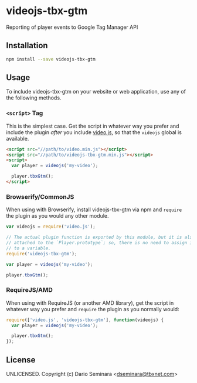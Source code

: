 # videojs-tbx-gtm

Reporting of player events to Google Tag Manager API

## Installation

```sh
npm install --save videojs-tbx-gtm
```

## Usage

To include videojs-tbx-gtm on your website or web application, use any of the following methods.

### `<script>` Tag

This is the simplest case. Get the script in whatever way you prefer and include the plugin _after_ you include [video.js][videojs], so that the `videojs` global is available.

```html
<script src="//path/to/video.min.js"></script>
<script src="//path/to/videojs-tbx-gtm.min.js"></script>
<script>
  var player = videojs('my-video');

  player.tbxGtm();
</script>
```

### Browserify/CommonJS

When using with Browserify, install videojs-tbx-gtm via npm and `require` the plugin as you would any other module.

```js
var videojs = require('video.js');

// The actual plugin function is exported by this module, but it is also
// attached to the `Player.prototype`; so, there is no need to assign it
// to a variable.
require('videojs-tbx-gtm');

var player = videojs('my-video');

player.tbxGtm();
```

### RequireJS/AMD

When using with RequireJS (or another AMD library), get the script in whatever way you prefer and `require` the plugin as you normally would:

```js
require(['video.js', 'videojs-tbx-gtm'], function(videojs) {
  var player = videojs('my-video');

  player.tbxGtm();
});
```

## License

UNLICENSED. Copyright (c) Dario Seminara &lt;dseminara@tbxnet.com&gt;


[videojs]: http://videojs.com/
